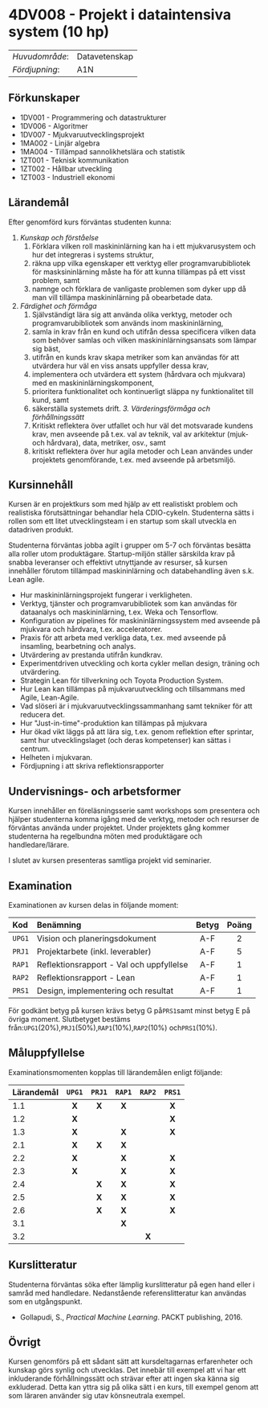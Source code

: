 # 4DV008 - Projekt i dataintensiva system (10 hp)

|     |     |
| --- | --- | 
| *Huvudområde*: | Datavetenskap | 
| *Fördjupning*: | A1N | 

## Förkunskaper

- 1DV001 - Programmering och datastrukturer
- 1DV006 - Algoritmer
- 1DV007 - Mjukvaruutvecklingsprojekt
- 1MA002 - Linjär algebra
- 1MA004 - Tillämpad sannolikhetslära och statistik
- 1ZT001 - Teknisk kommunikation
- 1ZT002 - Hållbar utveckling
- 1ZT003 - Industriell ekonomi

## Lärandemål

Efter genomförd kurs förväntas studenten kunna:

1. *Kunskap och förståelse*
    1. Förklara vilken roll maskininlärning kan ha i ett mjukvarusystem och hur det integreras i systems struktur,
    2. räkna upp vilka egenskaper ett verktyg eller programvarubibliotek för masksininlärning måste ha för att kunna tillämpas på ett visst problem, samt
    3. namnge och förklara de vanligaste problemen som dyker upp då man vill tillämpa maskininlärning på obearbetade data. 
2. *Färdighet och förmåga*
    1. Självständigt lära sig att använda olika verktyg, metoder och programvarubibliotek som används inom maskininlärning,
    2. samla in krav från en kund och utifrån dessa specificera vilken data som behöver samlas och vilken maskininlärningsansats som lämpar sig bäst,
    3. utifrån en kunds krav skapa metriker som kan användas för att utvärdera hur väl en viss ansats uppfyller dessa krav,
    4. implementera och utvärdera ett system (hårdvara och mjukvara) med en maskininlärningskomponent,
    5. prioritera funktionalitet och kontinuerligt släppa ny funktionalitet till kund, samt
    6. säkerställa systemets drift.
*3. Värderingsförmåga och förhållningssätt*
    1. Kritiskt reflektera över utfallet och hur väl det motsvarade kundens krav, men avseende på t.ex. val av teknik, val av arkitektur (mjuk- och hårdvara), data, metriker, osv., samt
    2. kritiskt reflektera över hur agila metoder och Lean användes under projektets genomförande, t.ex. med avseende på arbetsmiljö. 

## Kursinnehåll

Kursen är en projektkurs som med hjälp av ett realistiskt problem och realistiska förutsättningar behandlar hela CDIO-cykeln. Studenterna sätts i rollen som ett litet utvecklingsteam i en startup som skall utveckla en datadriven produkt. 

Studenterna förväntas jobba agilt i grupper om 5-7 och förväntas besätta alla roller utom produktägare. Startup-miljön ställer särskilda krav på snabba leveranser och effektivt utnyttjande av resurser, så kursen innehåller förutom tillämpad maskininlärning och databehandling även s.k. Lean agile.

- Hur maskininlärningsprojekt fungerar i verkligheten.
- Verktyg, tjänster och programvarubibliotek som kan användas för dataanalys och maskininlärning, t.ex. Weka och Tensorflow.
- Konfiguration av pipelines för maskininlärningssystem med avseende på mjukvara och hårdvara, t.ex. acceleratorer.
- Praxis för att arbeta med verkliga data, t.ex. med avseende på insamling, bearbetning och analys.
- Utvärdering av prestanda utifrån kundkrav.
- Experimentdriven utveckling och korta cykler mellan design, träning och utvärdering.
- Strategin Lean för tillverkning och Toyota Production System.
- Hur Lean kan tillämpas på mjukvaruutveckling och tillsammans med Agile,  Lean-Agile.
- Vad slöseri är i mjukvaruutvecklingssammanhang samt tekniker för att reducera det.
- Hur "Just-in-time"-produktion kan tillämpas på mjukvara
- Hur ökad vikt läggs på att lära sig, t.ex. genom reflektion efter sprintar, samt hur utvecklingslaget (och deras kompetenser) kan sättas i centrum.
- Helheten i mjukvaran. 
- Fördjupning i att skriva reflektionsrapporter

## Undervisnings- och arbetsformer

Kursen innehåller en föreläsningsserie samt workshops som presentera och hjälper studenterna  komma igång med de verktyg, metoder och resurser de förväntas använda under projektet. Under projektets gång kommer studenterna ha regelbundna möten med produktägare och handledare/lärare.  
 
I slutet av kursen presenteras samtliga projekt vid seminarier.

## Examination

Examinationen av kursen delas in följande moment:

| Kod  | Benämning                                | Betyg | Poäng |  
| :--- | :--------------------------------------  | :---: | :---: |  
|`UPG1`| Vision och planeringsdokument            | A-F   | 2     |  
|`PRJ1`| Projektarbete (inkl. leverabler)        | A-F   | 5     |  
|`RAP1`| Reflektionsrapport - Val och uppfyllelse | A-F   | 1     |  
|`RAP2`| Reflektionsrapport - Lean               | A-F   | 1     |  
|`PRS1`| Design, implementering och resultat      | A-F   | 1     |  

För godkänt betyg på kursen krävs betyg G på`PRS1`samt minst betyg E på övriga moment. Slutbetyget bestäms från:`UPG1`(20%),`PRJ1`(50%),`RAP1`(10%),`RAP2`(10%) och`PRS1`(10%).

## Måluppfyllelse 

Examinationsmomenten kopplas till lärandemålen enligt följande:

| Lärandemål |`UPG1` |`PRJ1` |`RAP1` |`RAP2` |`PRS1` |
| :--------- | :---: | :---: | :---: | :---: | :---: |
| 1.1        | **X** | **X** | **X** |       | **X** |
| 1.2        | **X** |       |       |       | **X** |
| 1.3        | **X** |       | **X** |       | **X** |
| 2.1        | **X** | **X** | **X** |       |       |
| 2.2        | **X** |       | **X** |       | **X** |
| 2.3        | **X** |       | **X** |       | **X** |
| 2.4        |       | **X** | **X** |       | **X** |
| 2.5        |       | **X** | **X** |       | **X** |
| 2.6        |       | **X** | **X** |       | **X** |
| 3.1        |       |       | **X** |       |       |
| 3.2        |       |       |       | **X** |       |

## Kurslitteratur

Studenterna förväntas söka efter lämplig kurslitteratur på egen hand eller i samråd med handledare. Nedanstående referenslitteratur kan användas som en utgångspunkt.

- Gollapudi, S., *Practical Machine Learning*. PACKT publishing, 2016.

## Övrigt

Kursen genomförs på ett sådant sätt att kursdeltagarnas erfarenheter och kunskap görs synlig och utvecklas. Det innebär till exempel att vi har ett inkluderande förhållningssätt och strävar efter att ingen ska känna sig exkluderad. Detta kan yttra sig på olika sätt i en kurs, till exempel genom att som läraren använder sig utav könsneutrala exempel.